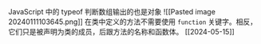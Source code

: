 JavaScript 中的 typeof 判断数组输出的也是对象
![[Pasted image 20240111103645.png]]
在类中定义的方法不需要使用 `function` 关键字。相反，它们只是被声明为类的成员，后跟方法的名称和函数体。
[[2024-05-15]]